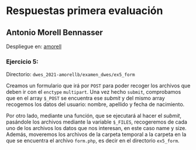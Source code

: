 # Respuestas primera evaluación

## Antonio Morell Bennasser

Despliegue en: [amorell](http://amorell.ifc33b.cifpfbmoll.eu/)

### Ejercicio 5:
Directorio: `dwes_2021-amorellb/examen_dwes/ex5_form`

Creamos un formulario que irá por `POST` para poder recoger los archivos que deben ir con el `enctype` `multipart`.
Una vez hecho `submit`, comprobamos que en el array `$_POST` se encuentra ese _submit_ y del mismo array recogemos los
datos del usuario: nombre, apellido y fecha de nacimiento.

Por otro lado, mediante una función, que se ejecutará al hacer el _submit_, pasándole los archivos mediante la variable
`$_FILES`, recogeremos de cada uno de los archivos los datos que nos interesan, en este caso name y size. Además,
moveremos los archivos de la carpeta temporal a la carpeta en la que se encuentra el archivo `form.php`, es decir en el
directorio `ex5_form`.

